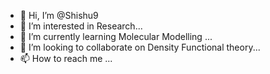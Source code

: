 - 👋 Hi, I’m @Shishu9
- 👀 I’m interested in Research...
- 🌱 I’m currently learning Molecular Modelling ...
- 💞️ I’m looking to collaborate on Density Functional theory...
- 📫 How to reach me ...

<!---
Shishu9/Shishu9 is a ✨ special ✨ repository because its `README.md` (this file) appears on your GitHub profile.
You can click the Preview link to take a look at your changes.
--->
